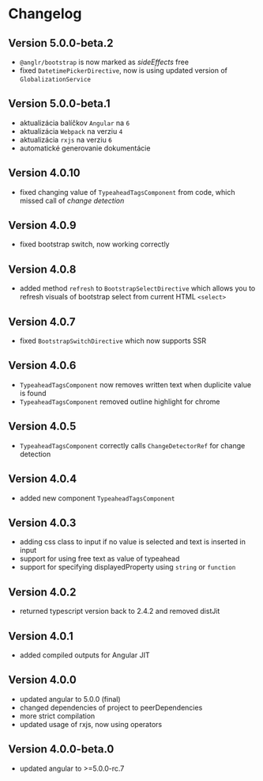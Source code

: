 # Changelog

## Version 5.0.0-beta.2
 - `@anglr/bootstrap` is now marked as *sideEffects* free
 - fixed `DatetimePickerDirective`, now is using updated version of `GlobalizationService`

## Version 5.0.0-beta.1
 - aktualizácia balíčkov `Angular` na `6`
 - aktualizácia `Webpack` na verziu `4`
 - aktualizácia `rxjs` na verziu `6`
 - automatické generovanie dokumentácie

## Version 4.0.10
 - fixed changing value of `TypeaheadTagsComponent` from code, which missed call of *change detection*

## Version 4.0.9
 - fixed bootstrap switch, now working correctly

## Version 4.0.8
 - added method `refresh` to `BootstrapSelectDirective` which allows you to refresh visuals of bootstrap select from current HTML `<select>`

## Version 4.0.7
 - fixed `BootstrapSwitchDirective` which now supports SSR

## Version 4.0.6
 - `TypeaheadTagsComponent` now removes written text when duplicite value is found
 - `TypeaheadTagsComponent` removed outline highlight for chrome

## Version 4.0.5
 - `TypeaheadTagsComponent` correctly calls `ChangeDetectorRef` for change detection

## Version 4.0.4
 - added new component `TypeaheadTagsComponent`

## Version 4.0.3
 - adding css class to input if no value is selected and text is inserted in input
 - support for using free text as value of typeahead
 - support for specifying displayedProperty using `string` or `function`

## Version 4.0.2
 - returned typescript version back to 2.4.2 and removed distJit

## Version 4.0.1
 - added compiled outputs for Angular JIT

## Version 4.0.0
 - updated angular to 5.0.0 (final)
 - changed dependencies of project to peerDependencies
 - more strict compilation
 - updated usage of rxjs, now using operators

## Version 4.0.0-beta.0
 - updated angular to >=5.0.0-rc.7